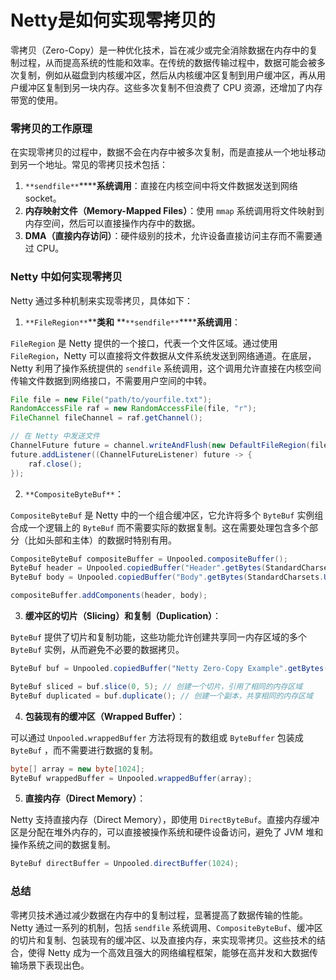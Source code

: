 # Netty是如何实现零拷贝的

零拷贝（Zero-Copy）是一种优化技术，旨在减少或完全消除数据在内存中的复制过程，从而提高系统的性能和效率。在传统的数据传输过程中，数据可能会被多次复制，例如从磁盘到内核缓冲区，然后从内核缓冲区复制到用户缓冲区，再从用户缓冲区复制到另一块内存。这些多次复制不但浪费了 CPU 资源，还增加了内存带宽的使用。

### 零拷贝的工作原理

在实现零拷贝的过程中，数据不会在内存中被多次复制，而是直接从一个地址移动到另一个地址。常见的零拷贝技术包括：

1. `**sendfile**`******系统调用**：直接在内核空间中将文件数据发送到网络 socket。
2. **内存映射文件（Memory-Mapped Files）**：使用 `mmap` 系统调用将文件映射到内存空间，然后可以直接操作内存中的数据。
3. **DMA（直接内存访问）**：硬件级别的技术，允许设备直接访问主存而不需要通过 CPU。

### Netty 中如何实现零拷贝

Netty 通过多种机制来实现零拷贝，具体如下：

1. `**FileRegion**`******类和**** **`**sendfile**`******系统调用**：

`FileRegion` 是 Netty 提供的一个接口，代表一个文件区域。通过使用 `FileRegion`，Netty 可以直接将文件数据从文件系统发送到网络通道。在底层，Netty 利用了操作系统提供的 `sendfile` 系统调用，这个调用允许直接在内核空间传输文件数据到网络接口，不需要用户空间的中转。

```java
File file = new File("path/to/yourfile.txt");  
RandomAccessFile raf = new RandomAccessFile(file, "r");  
FileChannel fileChannel = raf.getChannel();  

// 在 Netty 中发送文件  
ChannelFuture future = channel.writeAndFlush(new DefaultFileRegion(fileChannel, 0, file.length()));  
future.addListener((ChannelFutureListener) future -> {  
    raf.close();  
});
```

2. `**CompositeByteBuf**`：

`CompositeByteBuf` 是 Netty 中的一个组合缓冲区，它允许将多个 `ByteBuf` 实例组合成一个逻辑上的 `ByteBuf` 而不需要实际的数据复制。这在需要处理包含多个部分（比如头部和主体）的数据时特别有用。

```java
CompositeByteBuf compositeBuffer = Unpooled.compositeBuffer();  
ByteBuf header = Unpooled.copiedBuffer("Header".getBytes(StandardCharsets.UTF_8));  
ByteBuf body = Unpooled.copiedBuffer("Body".getBytes(StandardCharsets.UTF_8));  

compositeBuffer.addComponents(header, body);
```

3. **缓冲区的切片（Slicing）和复制（Duplication）**：

`ByteBuf` 提供了切片和复制功能，这些功能允许创建共享同一内存区域的多个 `ByteBuf` 实例，从而避免不必要的数据拷贝。

```java
ByteBuf buf = Unpooled.copiedBuffer("Netty Zero-Copy Example".getBytes(StandardCharsets.UTF_8));  

ByteBuf sliced = buf.slice(0, 5); // 创建一个切片，引用了相同的内存区域  
ByteBuf duplicated = buf.duplicate(); // 创建一个副本，共享相同的内存区域
```

4. **包装现有的缓冲区（Wrapped Buffer）**：

可以通过 `Unpooled.wrappedBuffer` 方法将现有的数组或 `ByteBuffer` 包装成 `ByteBuf` ，而不需要进行数据的复制。

```java
byte[] array = new byte[1024];  
ByteBuf wrappedBuffer = Unpooled.wrappedBuffer(array);
```

5. **直接内存（Direct Memory）**：

Netty 支持直接内存（Direct Memory），即使用 `DirectByteBuf`。直接内存缓冲区是分配在堆外内存的，可以直接被操作系统和硬件设备访问，避免了 JVM 堆和操作系统之间的数据复制。

```java
ByteBuf directBuffer = Unpooled.directBuffer(1024);
```

### 总结

零拷贝技术通过减少数据在内存中的复制过程，显著提高了数据传输的性能。Netty 通过一系列的机制，包括 `sendfile` 系统调用、`CompositeByteBuf`、缓冲区的切片和复制、包装现有的缓冲区、以及直接内存，来实现零拷贝。这些技术的结合，使得 Netty 成为一个高效且强大的网络编程框架，能够在高并发和大数据传输场景下表现出色。
